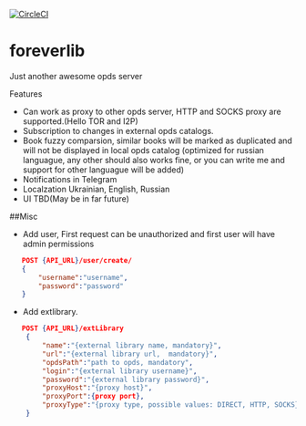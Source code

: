 [![CircleCI](https://dl.circleci.com/status-badge/img/gh/patexoid/ForeverLib/tree/master.svg?style=svg)](https://dl.circleci.com/status-badge/redirect/gh/patexoid/foreverlib/tree/master)
# foreverlib

Just another awesome opds server

Features
 - Can work as proxy to other opds server, HTTP and SOCKS proxy are supported.(Hello TOR and I2P)
 - Subscription to changes in external opds catalogs.
 - Book fuzzy comparsion, similar books will be marked as duplicated and will not be displayed in local opds catalog (optimized for russian languague, any other should also works fine, or you can write me and support for other languague will be added)
 - Notifications in Telegram
 - Localzation Ukrainian, English, Russian
 - UI TBD(May be in far future)


##Misc

 - Add user, First request can be unauthorized and first user will have admin permissions
``` json
   POST {API_URL}/user/create/
   {
       "username":"username",
       "password":"password"
   }
```
 - Add extlibrary.
``` json
   POST {API_URL}/extLibrary
    {
        "name":"{external library name, mandatory}",
        "url":"{external library url,  mandatory}",
        "opdsPath":"path to opds, mandatory",
        "login":"{external library username}",
        "password":"{external library password}",
        "proxyHost":"{proxy host}",
        "proxyPort":{proxy port},
        "proxyType":"{proxy type, possible values: DIRECT, HTTP, SOCKS}"
    }
```
